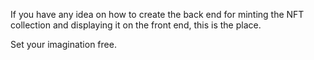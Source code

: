 If you have any idea on how to create the back end for minting the NFT collection and displaying it on the front end, this is the place.

Set your imagination free.
